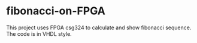 # fibonacci-on-FPGA
This project uses FPGA csg324 to calculate and show fibonacci sequence. The code is in VHDL style.
